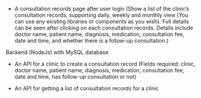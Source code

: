 






- A consultation records page after user login
(Show a list of the clinic’s consultation records, supporting daily, weekly and monthly view (You can use any existing libraries or components as you wish). Full details can be seen after clicking on each consultation records. Details include doctor name, patient name, diagnosis, medication, consultation fee, date and time, and whether there is a follow-up consultation.)




Backend (NodeJs) with MySQL database
- An API for a clinic to create a consultation record
(Fields required: clinic, doctor name, patient name, diagnosis, medication, consultation fee, date and time, has follow-up consultation or not)

- An API for getting a list of consultation records for a clinic